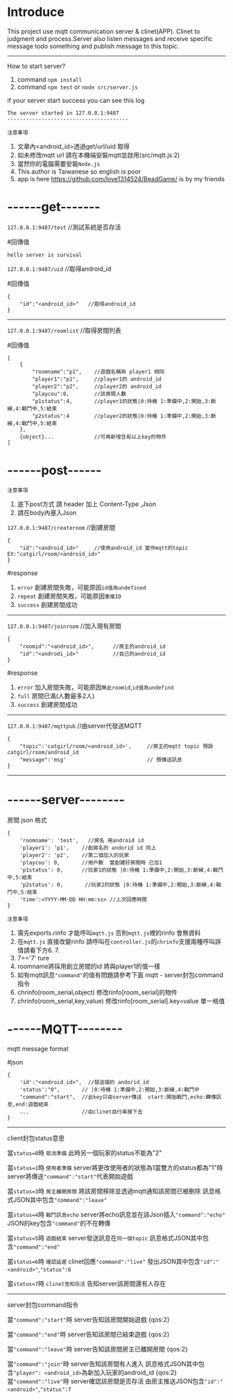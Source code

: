 Introduce
====

This project use mqtt communication server & clinet(APP).
Clinet to judgment and process.Server also listen messages
and receive specific message todo something and publish message to this topic.

----

How to start server?
1. command `npm install`
2. command `npm test` or `node src/server.js`

if your server start success you can see this log

    The server started in 127.0.0.1:9487
    ---------------------------------------


`注意事項`

1. 文章內<android_id>透過get/url/uid 取得
2. 如未修改mqtt url 請在本機端安裝mqtt並啟用(src/mqtt.js:2)
3. 當然你的電腦需要安裝`Node.js`
4. This author is Taiwanese so english is poor 
5. app is here https://github.com/love1314524/BeadGame/ is by my friends 




------get-------
====
`127.0.0.1:9487/test`   //測試系統是否存活

#回傳值

    hello server is survival

`127.0.0.1:9487/uid`    //取得android_id

#回傳值

    {
        "id":"<android_id>"   //取得android_id
    }

----
`127.0.0.1:9487/roomlist`   //取得房間列表

#回傳值

    [
        {
            "roomname":"p1",    //遊戲名稱與 player1 相同
            "player1":"p1",     //player1的 android_id
            "player2":"p2",     //player2的 android_id
            "playcou":0,        //該房間人數
            "p1status":4,       //player1的狀態|0:待機 1:準備中,2:開始,3:斷線,4:戰鬥中,5:結束
            "p2status":4        //player2的狀態|0:待機 1:準備中,2:開始,3:斷線,4:戰鬥中,5:結束
        },
        {object}...             //可再新增含有以上key的物件
    ]

------post------
=========

`注意事項`

1. 底下post方式 請 header 加上 Content-Type ,Json
2. 請在body內塞入Json

`127.0.0.1:9487/createroom`     //創建房間
    
    {
        "id":"<android_id>"     //使用android_id 當作mqtt的topic EX:"catgirl/room/<android_id>"
    }

#response 
1. `error` 創建房間失敗，可能原因`id值為undefined`
2. `repeat` 創建房間失敗，可能原因`重複ID`
3. `success` 創建房間成功
    
----
`127.0.0.1:9487/joinroom`       //加入現有房間
    
    {
        "roomid":"<android_id>",      //房主的android_id
        "id":"<androdi_id>"           //自己的android_id
    }
    
#response 
1. `error` 加入房間失敗，可能原因`無此roomid`,`id值為undefind`
2. `full` 房間已滿(人數最多2人)  
3. `success` 創建房間成功  

----
`127.0.0.1:9487/mqttpub`        //由server代發送MQTT

    {
        "topic":'catgirl/room/<android_id>',     //房主的mqtt topic 預設 catgirl/room/android_id
        "message":'msg'                          // 預傳送訊息
    }

----

------server--------
=========
房間 json 格式

    {
        'roomname': 'test',   //房名 用android id     
        'player1': 'p1',    //創房名的 andorid id 同上
        'player2': 'p2',    //第二個加入的玩家  
        'playcou': 0,       //用戶數  當創建好房間時 已加1
        'p1status': 0,      //玩家1的狀態 |0:待機 1:準備中,2:開始,3:斷線,4:戰鬥中,5:結束
        'p2status': 0,       //玩家2的狀態 |0:待機 1:準備中,2:開始,3:斷線,4:戰鬥中,5:結束
        'time':<YYYY-MM-DD HH:mm:ss> //上次回應時間
    }

`注意事項`

1. 需先exports.rinfo 才能呼叫`mqtt.js` 否則`mqtt.js`裡的rinfo 會無資料
2. 在`mqtt.js` 直接改變rinfo 請呼叫在`controller.js`的`chrinfo`支援兩種呼叫詳情請看下方6. 7.
3. 7=='7' ture
4. roomname將採用創立房間的id 將與player1的值一樣
5. 如有mqtt訊息`"command"`的值有問題請參考下面 mqtt - server封包command指令
6. chrinfo(room_serial,object) 修改rinfo[room_serial]的物件
7. chrinfo(room_serial,key,value) 修改rinfo[room_serial].key=value 單一格值

------MQTT--------
=========
mqtt message format

#json

    {
        'id':"<android_id>",  //發送端的 andorid_id
        'status':"0",       // |0:待機 1:準備中,2:開始,3:斷線,4:戰鬥中 
        "command":"start",  //此key只由server傳送  start:開始戰鬥,echo:轉傳訊息,end:遊戲結束
        ...                 //由clinet自行串接下去
    }

----

client封包status意思

當`status=0`時 `取消準備` 此時另一個玩家的status不能為"2"

當`status=1`時 `使用者準備` server將更改使用者的狀態為1當雙方的status都為"1"時server將傳送`"command":"start"`代表開始遊戲

當`status=3`時 `房主離開房間` 將該房間移除並透過mqtt通知該房間已被刪除 訊息格式JSON其中包含`"command":"leave"`

當`status=4`時 `戰鬥訊息echo` server將echo訊息並在該Json插入`"command":"echo"` JSON的key包含`"command"`的不在轉傳

當`status=5`時 `遊戲結束` server發送訊息在`同一個topic` 訊息格式JSON其中包含`"command":"end"`

當`status=6`時 `確認延遲` clinet回應`"command":"live"` 發出JSON其中包含`"id":"<android>"`,`"status":6`

當`status=7`時 `clinet告知存活` 告知server該房間還有人存在

----

server封包command指令

當`"command":"start"`時 server告知該房間開始遊戲        {qos:2}

當`"command":"end"`時 server告知該房間已結束遊戲        {qos:2}

當`"command":"leave"`時 server告知該房間房主已離開房間      {qos:2}

當`"command":"join"`時 server告知該房間有人進入 訊息格式JSON其中包含`"player": <android_id>`為新加入玩家的android_id       {qos:2}
當`"command":"live"`時 server確認該房間是否存活 由房主推送JSON包含`"id":"<android>"`,`"status":7`
